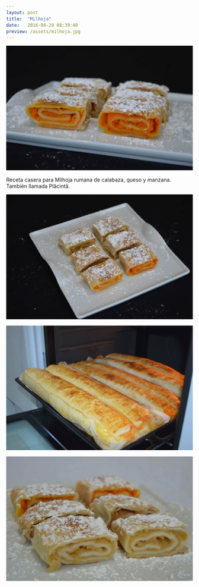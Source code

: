 ```yaml
---
layout: post
title:  "Milhoja"
date:   2016-08-29 08:39:40
preview: /assets/milhoja.jpg
---
```


![Milhoja 1](/assets/milhoja.jpg)

Receta casera para Milhoja rumana de calabaza, queso y manzana. También llamada Plăcintă.

![Milhoja 2](/assets/milhoja_2.jpg)

![Milhoja 3](/assets/milhoja_3.jpg)

![Milhoja 4](/assets/milhoja_4.jpg)
